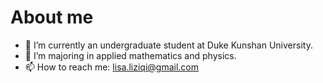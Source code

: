 # About me

- 🔭 I’m currently an undergraduate student at Duke Kunshan University.
- 🌱 I’m majoring in applied mathematics and physics.
- 📫 How to reach me: [lisa.liziqi@gmail.com](mailto:lisa.liziqi@gmail.com)
